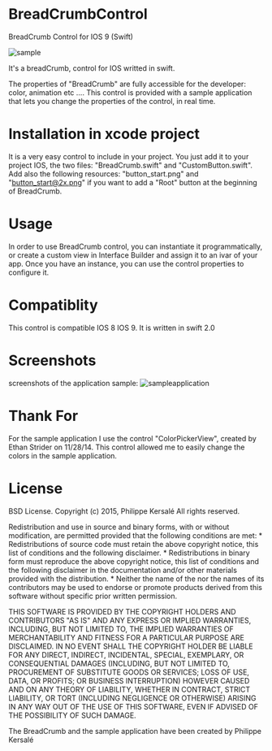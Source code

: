 # BreadCrumbControl
BreadCrumb Control for IOS 9 (Swift)

![sample](https://cloud.githubusercontent.com/assets/16086042/11485915/14c29ff4-97b6-11e5-9674-ff2c83a675e9.jpg)

It's a breadCrumb, control for IOS writted in swift.

The properties of "BreadCrumb" are fully accessible for the developer: color, animation etc ....
This control is provided with a sample application that lets you change the properties of the control, in real time.


# Installation in xcode project

It is a very easy control to include in your project. You just add it to your project IOS, the two files: "BreadCrumb.swift" and "CustomButton.swift". Add also the following resources: "button_start.png" and "button_start@2x.png" if you want to add a "Root" button at the beginning of BreadCrumb.

# Usage

In order to use BreadCrumb control, you can instantiate it programmatically, or create a custom view in Interface Builder and assign it to an ivar of your app. Once you have an instance, you can use the control properties to configure it.

# Compatiblity

This control is compatible IOS 8 IOS 9. It is written in swift 2.0

# Screenshots

screenshots of the application sample:
![sampleapplication](https://cloud.githubusercontent.com/assets/16086042/11486079/09e7d904-97b7-11e5-9cd5-e0a7e4888bfe.jpg)

# Thank For

For the sample application I use the control "ColorPickerView", created by Ethan Strider on 11/28/14. This control allowed me to easily change the colors in the sample application.

# License
BSD License. Copyright (c) 2015, Philippe Kersalé All rights reserved.

Redistribution and use in source and binary forms, with or without modification, are permitted provided that the following conditions are met: * Redistributions of source code must retain the above copyright notice, this list of conditions and the following disclaimer. * Redistributions in binary form must reproduce the above copyright notice, this list of conditions and the following disclaimer in the documentation and/or other materials provided with the distribution. * Neither the name of the nor the names of its contributors may be used to endorse or promote products derived from this software without specific prior written permission.

THIS SOFTWARE IS PROVIDED BY THE COPYRIGHT HOLDERS AND CONTRIBUTORS "AS IS" AND ANY EXPRESS OR IMPLIED WARRANTIES, INCLUDING, BUT NOT LIMITED TO, THE IMPLIED WARRANTIES OF MERCHANTABILITY AND FITNESS FOR A PARTICULAR PURPOSE ARE DISCLAIMED. IN NO EVENT SHALL THE COPYRIGHT HOLDER BE LIABLE FOR ANY DIRECT, INDIRECT, INCIDENTAL, SPECIAL, EXEMPLARY, OR CONSEQUENTIAL DAMAGES (INCLUDING, BUT NOT LIMITED TO, PROCUREMENT OF SUBSTITUTE GOODS OR SERVICES; LOSS OF USE, DATA, OR PROFITS; OR BUSINESS INTERRUPTION) HOWEVER CAUSED AND ON ANY THEORY OF LIABILITY, WHETHER IN CONTRACT, STRICT LIABILITY, OR TORT (INCLUDING NEGLIGENCE OR OTHERWISE) ARISING IN ANY WAY OUT OF THE USE OF THIS SOFTWARE, EVEN IF ADVISED OF THE POSSIBILITY OF SUCH DAMAGE.



The BreadCrumb and the sample application have been created by Philippe Kersalé
